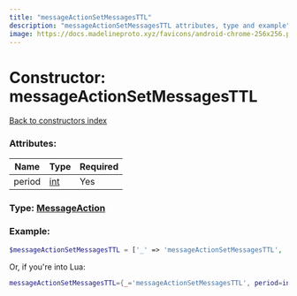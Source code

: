```yaml
---
title: "messageActionSetMessagesTTL"
description: "messageActionSetMessagesTTL attributes, type and example"
image: https://docs.madelineproto.xyz/favicons/android-chrome-256x256.png
---
```

# Constructor: messageActionSetMessagesTTL  
[Back to constructors index](index.md)



### Attributes:

| Name     |    Type       | Required |
|----------|---------------|----------|
|period|[int](../types/int.md) | Yes|



### Type: [MessageAction](../types/MessageAction.md)


### Example:

```php
$messageActionSetMessagesTTL = ['_' => 'messageActionSetMessagesTTL', 'period' => int];
```  


Or, if you're into Lua:

```lua
messageActionSetMessagesTTL={_='messageActionSetMessagesTTL', period=int}

```


